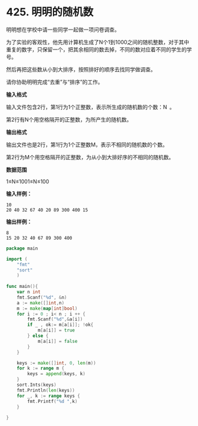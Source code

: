 # 425. 明明的随机数



明明想在学校中请一些同学一起做一项问卷调查。

为了实验的客观性，他先用计算机生成了N个1到1000之间的随机整数，对于其中重复的数字，只保留一个，把其余相同的数去掉，不同的数对应着不同的学生的学号。

然后再把这些数从小到大排序，按照排好的顺序去找同学做调查。

请你协助明明完成“去重”与“排序”的工作。

**输入格式**

输入文件包含2行，第1行为1个正整数，表示所生成的随机数的个数：N 。

第2行有N个用空格隔开的正整数，为所产生的随机数。

**输出格式**

输出文件也是2行，第1行为1个正整数M，表示不相同的随机数的个数。

第2行为M个用空格隔开的正整数，为从小到大排好序的不相同的随机数。

**数据范围**

1≤N≤1001≤N≤100

**输入样例：**

```text
10
20 40 32 67 40 20 89 300 400 15
```

**输出样例：**

```text
8
15 20 32 40 67 89 300 400
```

```go
package main

import (
    "fmt"
    "sort"
    )
    
func main(){
    var n int
    fmt.Scanf("%d", &n)
    a := make([]int,n)
    m := make(map[int]bool)
    for i := 0 ; i< n ; i ++ {
        fmt.Scanf("%d",&a[i])
        if _ , ok:= m[a[i]]; !ok{
            m[a[i]] = true
        } else {
            m[a[i]] = false
        }
    }

    keys := make([]int, 0, len(m))
    for k := range m {
    	keys = append(keys, k)
    }
    sort.Ints(keys)
    fmt.Println(len(keys))
    for _, k := range keys {
        fmt.Printf("%d ",k)
    }
    
}
```

